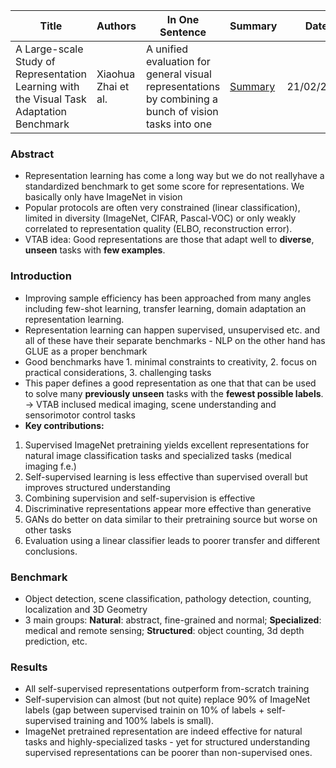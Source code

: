 | Title | Authors | In One Sentence | Summary | Date | Link | Conference |
| -----  | ------ | --------------- | ------- | ---- | ---- | ---------- |
| A Large-scale Study of Representation Learning with the Visual Task Adaptation Benchmark | Xiaohua Zhai et al. | A unified evaluation for general visual representations by combining a bunch of vision tasks into one | [Summary](./paper-summary/vision-architectures/vtab.md) | 21/02/2020 | [Paper](https://arxiv.org/pdf/1910.04867.pdf)| ArXiv | 

### Abstract
- Representation learning has come a long way but we do not reallyhave a standardized benchmark to get some score for representations. We basically only have ImageNet in vision
- Popular protocols are often very constrained (linear classification), limited in diversity (ImageNet, CIFAR, Pascal-VOC) or only weakly correlated to representation quality (ELBO, reconstruction error).
- VTAB idea: Good representations are those that adapt well to **diverse**, **unseen** tasks with **few examples**.

### Introduction 
- Improving sample efficiency has been approached from many angles including few-shot learning, transfer learning, domain adaptation an representation learning.
- Representation learning can happen supervised, unsupervised etc. and all of these have their separate benchmarks - NLP on the other hand has GLUE as a proper benchmark
- Good benchmarks have 1. minimal constraints to creativity, 2. focus on practical considerations, 3. challenging tasks
- This paper defines a good representation as one that that can be used to solve many **previously unseen** tasks with the **fewest possible labels**. -> VTAB inclused medical imaging, scene understanding and sensorimotor control tasks
 - **Key contributions:** 
 1. Supervised ImageNet pretraining yields excellent representations for natural image classification tasks and specialized tasks (medical imaging f.e.) 
 2. Self-supervised learning is less effective than supervised overall but improves structured understanding
 3. Combining supervision and self-supervision is effective
 4. Discriminative representations appear more effective than generative
 5. GANs do better on data similar to their pretraining source but worse on other tasks
 6. Evaluation using a linear classifier leads to poorer transfer and different conclusions.

### Benchmark
- Object detection, scene classification, pathology detection, counting, localization and 3D Geometry
- 3 main groups: **Natural**: abstract, fine-grained and normal; **Specialized**: medical and remote sensing; **Structured**: object counting, 3d depth prediction, etc.

### Results
- All self-supervised representations outperform from-scratch training
- Self-supervision can almost (but not quite) replace 90% of ImageNet labels (gap between supervised trainin on 10% of labels + self-supervised training and 100% labels is small). 
- ImageNet pretrained representation are indeed effective for natural tasks and highly-specialized tasks - yet for structured understanding supervised representations can be poorer than non-supervised ones.
